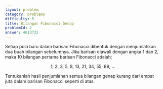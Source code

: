 ```yaml
---
layout: problem
category: problems
difficulty: 5
title: Bilangan Fibonacci Genap
problemId: 2
answer: 4613732
---
```

Setiap pola baru dalam barisan Fibonacci dibentuk dengan menjumlahkan dua buah bilangan sebelumnya. Jika barisan diawali dengan angka 1 dan 2, maka 10 bilangan pertama barisan Fibonacci adalah:

<center>1, 2, 3, 5, 8, 13, 21, 34, 55, 89, ...</center>

Tentukanlah hasil penjumlahan semua bilangan genap kurang dari empat juta dalam barisan Fibonacci seperti di atas.

